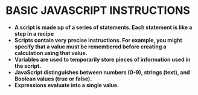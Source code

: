 # BASIC JAVASCRIPT INSTRUCTIONS 

- **A script is made up of a series of statements. Each
statement is like a step in a recipe**
- **Scripts contain very precise instructions. For example,
you might specify that a value must be remembered
before creating a calculation using that value.** 
- **Variables are used to temporarily store pieces of
information used in the script.**
- **JavaScript distinguishes between numbers (0-9),
strings (text), and Boolean values (true or false).** 
- **Expressions evaluate into a single value.**